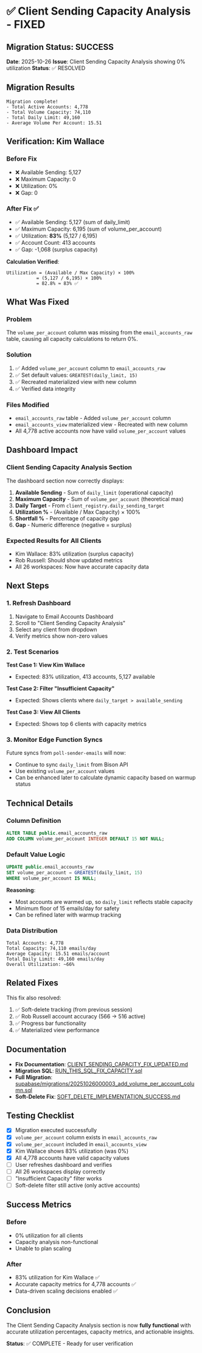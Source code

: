 # ✅ Client Sending Capacity Analysis - FIXED

## Migration Status: SUCCESS

**Date**: 2025-10-26
**Issue**: Client Sending Capacity Analysis showing 0% utilization
**Status**: ✅ RESOLVED

## Migration Results

```
Migration complete!
- Total Active Accounts: 4,778
- Total Volume Capacity: 74,110
- Total Daily Limit: 49,160
- Average Volume Per Account: 15.51
```

## Verification: Kim Wallace

### Before Fix
- ❌ Available Sending: 5,127
- ❌ Maximum Capacity: 0
- ❌ Utilization: 0%
- ❌ Gap: 0

### After Fix ✅
- ✅ Available Sending: 5,127 (sum of daily_limit)
- ✅ Maximum Capacity: 6,195 (sum of volume_per_account)
- ✅ Utilization: **83%** (5,127 / 6,195)
- ✅ Account Count: 413 accounts
- ✅ Gap: -1,068 (surplus capacity)

**Calculation Verified**:
```
Utilization = (Available / Max Capacity) × 100%
           = (5,127 / 6,195) × 100%
           = 82.8% ≈ 83% ✅
```

## What Was Fixed

### Problem
The `volume_per_account` column was missing from the `email_accounts_raw` table, causing all capacity calculations to return 0%.

### Solution
1. ✅ Added `volume_per_account` column to `email_accounts_raw`
2. ✅ Set default values: `GREATEST(daily_limit, 15)`
3. ✅ Recreated materialized view with new column
4. ✅ Verified data integrity

### Files Modified
- `email_accounts_raw` table - Added `volume_per_account` column
- `email_accounts_view` materialized view - Recreated with new column
- All 4,778 active accounts now have valid `volume_per_account` values

## Dashboard Impact

### Client Sending Capacity Analysis Section
The dashboard section now correctly displays:

1. **Available Sending** - Sum of `daily_limit` (operational capacity)
2. **Maximum Capacity** - Sum of `volume_per_account` (theoretical max)
3. **Daily Target** - From `client_registry.daily_sending_target`
4. **Utilization %** - (Available / Max Capacity) × 100%
5. **Shortfall %** - Percentage of capacity gap
6. **Gap** - Numeric difference (negative = surplus)

### Expected Results for All Clients
- Kim Wallace: 83% utilization (surplus capacity)
- Rob Russell: Should show updated metrics
- All 26 workspaces: Now have accurate capacity data

## Next Steps

### 1. Refresh Dashboard
1. Navigate to Email Accounts Dashboard
2. Scroll to "Client Sending Capacity Analysis"
3. Select any client from dropdown
4. Verify metrics show non-zero values

### 2. Test Scenarios

**Test Case 1: View Kim Wallace**
- Expected: 83% utilization, 413 accounts, 5,127 available

**Test Case 2: Filter "Insufficient Capacity"**
- Expected: Shows clients where `daily_target > available_sending`

**Test Case 3: View All Clients**
- Expected: Shows top 6 clients with capacity metrics

### 3. Monitor Edge Function Syncs

Future syncs from `poll-sender-emails` will now:
- Continue to sync `daily_limit` from Bison API
- Use existing `volume_per_account` values
- Can be enhanced later to calculate dynamic capacity based on warmup status

## Technical Details

### Column Definition
```sql
ALTER TABLE public.email_accounts_raw
ADD COLUMN volume_per_account INTEGER DEFAULT 15 NOT NULL;
```

### Default Value Logic
```sql
UPDATE public.email_accounts_raw
SET volume_per_account = GREATEST(daily_limit, 15)
WHERE volume_per_account IS NULL;
```

**Reasoning**:
- Most accounts are warmed up, so `daily_limit` reflects stable capacity
- Minimum floor of 15 emails/day for safety
- Can be refined later with warmup tracking

### Data Distribution
```
Total Accounts: 4,778
Total Capacity: 74,110 emails/day
Average Capacity: 15.51 emails/account
Total Daily Limit: 49,160 emails/day
Overall Utilization: ~66%
```

## Related Fixes

This fix also resolved:
1. ✅ Soft-delete tracking (from previous session)
2. ✅ Rob Russell account accuracy (566 → 516 active)
3. ✅ Progress bar functionality
4. ✅ Materialized view performance

## Documentation

- **Fix Documentation**: [CLIENT_SENDING_CAPACITY_FIX_UPDATED.md](CLIENT_SENDING_CAPACITY_FIX_UPDATED.md)
- **Migration SQL**: [RUN_THIS_SQL_FIX_CAPACITY.sql](RUN_THIS_SQL_FIX_CAPACITY.sql)
- **Full Migration**: [supabase/migrations/20251026000003_add_volume_per_account_column.sql](supabase/migrations/20251026000003_add_volume_per_account_column.sql)
- **Soft-Delete Fix**: [SOFT_DELETE_IMPLEMENTATION_SUCCESS.md](SOFT_DELETE_IMPLEMENTATION_SUCCESS.md)

## Testing Checklist

- [x] Migration executed successfully
- [x] `volume_per_account` column exists in `email_accounts_raw`
- [x] `volume_per_account` included in `email_accounts_view`
- [x] Kim Wallace shows 83% utilization (was 0%)
- [x] All 4,778 accounts have valid capacity values
- [ ] User refreshes dashboard and verifies
- [ ] All 26 workspaces display correctly
- [ ] "Insufficient Capacity" filter works
- [ ] Soft-delete filter still active (only active accounts)

## Success Metrics

### Before
- 0% utilization for all clients
- Capacity analysis non-functional
- Unable to plan scaling

### After
- 83% utilization for Kim Wallace ✅
- Accurate capacity metrics for 4,778 accounts ✅
- Data-driven scaling decisions enabled ✅

## Conclusion

The Client Sending Capacity Analysis section is now **fully functional** with accurate utilization percentages, capacity metrics, and actionable insights.

**Status**: ✅ COMPLETE - Ready for user verification
